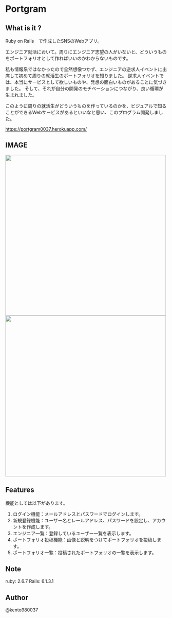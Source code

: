 # Portgram

## What is it ?
Ruby on Rails　で作成したSNSのWebアプリ。

エンジニア就活において。周りにエンジニア志望の人がいないと、どういうものをポートフォリオとして作ればいいのかわからないものです。

私も情報系ではなかったので全然想像つかず、エンジニアの逆求人イベントに出席して初めて周りの就活生のポートフォリオを知りました。
逆求人イベントでは、本当にサービスとして欲しいものや、発想の面白いものがあることに気づきました。
そして、それが自分の開発のモチベーションにつながり、良い循環が生まれました。

このように周りの就活生がどういうものを作っているのかを、ビジュアルで知ることができるWebサービスがあるといいなと思い、このプログラム開発しました。

https://portgram0037.herokuapp.com/
 
## IMAGE
<img src="https://user-images.githubusercontent.com/82075582/138841151-9786678a-5afc-4b32-a289-9055533399e1.png" width="500px">
<img src="https://user-images.githubusercontent.com/82075582/138841189-1b72a253-9786-4cc7-9907-2aa1470cd272.png" width="500px">
 
## Features

機能としては以下があります。
1. ログイン機能：メールアドレスとパスワードでログインします。
3. 新規登録機能：ユーザー名とレールアドレス、パスワードを設定し、アカウントを作成します。
4. エンジニア一覧：登録しているユーザー一覧を表示します。
5. ポートフォリオ投稿機能：画像と説明をつけてポートフォリオを投稿します。
6. ポートフォリオ一覧：投稿されたポートフォリオの一覧を表示します。
 
## Note
ruby: 2.6.7
Rails: 6.1.3.1
 
## Author
@kento980037
 
